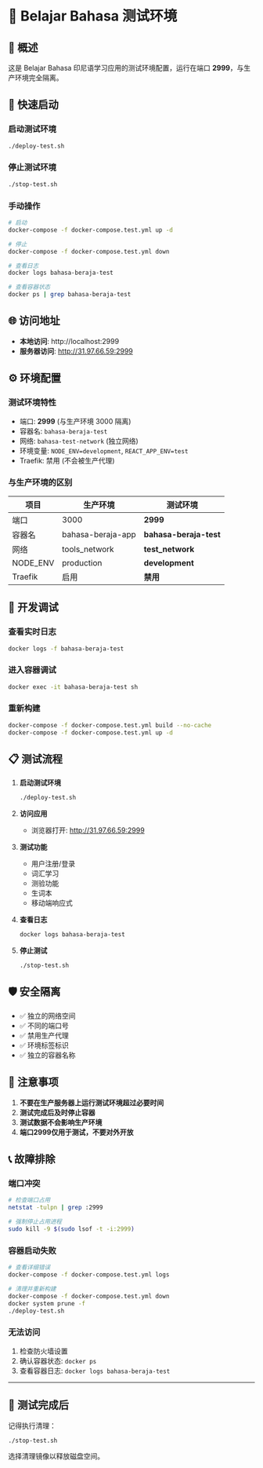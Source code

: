 # 🧪 Belajar Bahasa 测试环境

## 📝 概述

这是 Belajar Bahasa 印尼语学习应用的测试环境配置，运行在端口 **2999**，与生产环境完全隔离。

## 🚀 快速启动

### 启动测试环境
```bash
./deploy-test.sh
```

### 停止测试环境
```bash
./stop-test.sh
```

### 手动操作
```bash
# 启动
docker-compose -f docker-compose.test.yml up -d

# 停止
docker-compose -f docker-compose.test.yml down

# 查看日志
docker logs bahasa-beraja-test

# 查看容器状态
docker ps | grep bahasa-beraja-test
```

## 🌐 访问地址

- **本地访问**: http://localhost:2999
- **服务器访问**: http://31.97.66.59:2999

## ⚙️ 环境配置

### 测试环境特性
- 端口: **2999** (与生产环境 3000 隔离)
- 容器名: `bahasa-beraja-test`
- 网络: `bahasa-test-network` (独立网络)
- 环境变量: `NODE_ENV=development`, `REACT_APP_ENV=test`
- Traefik: 禁用 (不会被生产代理)

### 与生产环境的区别
| 项目 | 生产环境 | 测试环境 |
|------|----------|----------|
| 端口 | 3000 | **2999** |
| 容器名 | bahasa-beraja-app | **bahasa-beraja-test** |
| 网络 | tools_network | **test_network** |
| NODE_ENV | production | **development** |
| Traefik | 启用 | **禁用** |

## 🔧 开发调试

### 查看实时日志
```bash
docker logs -f bahasa-beraja-test
```

### 进入容器调试
```bash
docker exec -it bahasa-beraja-test sh
```

### 重新构建
```bash
docker-compose -f docker-compose.test.yml build --no-cache
docker-compose -f docker-compose.test.yml up -d
```

## 📋 测试流程

1. **启动测试环境**
   ```bash
   ./deploy-test.sh
   ```

2. **访问应用**
   - 浏览器打开: http://31.97.66.59:2999

3. **测试功能**
   - 用户注册/登录
   - 词汇学习
   - 测验功能
   - 生词本
   - 移动端响应式

4. **查看日志**
   ```bash
   docker logs bahasa-beraja-test
   ```

5. **停止测试**
   ```bash
   ./stop-test.sh
   ```

## 🛡️ 安全隔离

- ✅ 独立的网络空间
- ✅ 不同的端口号
- ✅ 禁用生产代理
- ✅ 环境标签标识
- ✅ 独立的容器名称

## 🚨 注意事项

1. **不要在生产服务器上运行测试环境超过必要时间**
2. **测试完成后及时停止容器**
3. **测试数据不会影响生产环境**
4. **端口2999仅用于测试，不要对外开放**

## 📞 故障排除

### 端口冲突
```bash
# 检查端口占用
netstat -tulpn | grep :2999

# 强制停止占用进程
sudo kill -9 $(sudo lsof -t -i:2999)
```

### 容器启动失败
```bash
# 查看详细错误
docker-compose -f docker-compose.test.yml logs

# 清理并重新构建
docker-compose -f docker-compose.test.yml down
docker system prune -f
./deploy-test.sh
```

### 无法访问
1. 检查防火墙设置
2. 确认容器状态: `docker ps`
3. 查看容器日志: `docker logs bahasa-beraja-test`

---

## 🎯 测试完成后

记得执行清理：
```bash
./stop-test.sh
```

选择清理镜像以释放磁盘空间。 